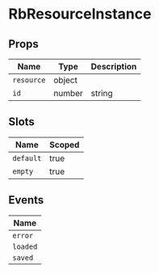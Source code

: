 # RbResourceInstance



## Props

| Name       | Type          | Description     |
|------------|---------------|-----------------|
| `resource` | object |  |
| `id` | number|string |  |

## Slots

| Name       | Scoped        |
|------------|---------------|
| `default` | true |
| `empty` | true |

## Events

| Name       |
|------------|
| `error` |
| `loaded` |
| `saved` |
